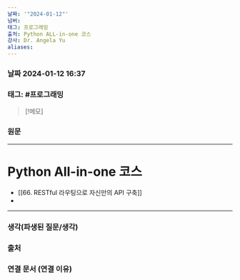 ```yaml
---
날짜: '"2024-01-12"'
넘버: 
태그: 프로그래밍
출처: Python ALL-in-one 코스
강사: Dr. Angela Yu
aliases:
---
```

### 날짜  2024-01-12 16:37

### 태그: #프로그래밍 

>[!메모]
>

### 원문
---
# Python All-in-one 코스
- [[66. RESTful 라우팅으로 자신만의 API 구축]]
- 



---
### 생각(파생된 질문/생각)

### 출처

### 연결 문서 (연결 이유)
